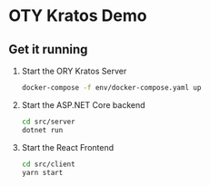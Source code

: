 # OTY Kratos Demo

## Get it running

1. Start the ORY Kratos Server

   ```bash
   docker-compose -f env/docker-compose.yaml up
   ```

2. Start the ASP.NET Core backend

   ```bash
   cd src/server
   dotnet run
   ```

3. Start the React Frontend

   ```bash
   cd src/client
   yarn start
   ```
